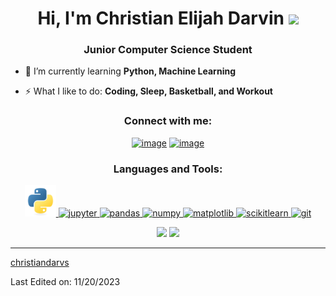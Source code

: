 ﻿<h1 align="center">Hi, I'm Christian Elijah Darvin <img height="40" src="https://cdn3.emoji.gg/emojis/8772_popcat.gif"></h1>
<h3 align="center">Junior Computer Science Student</h3>

<!-- - 🔭 I’m currently working on my **Mathematics for Machine Learning and Data Science Specialization** in [Coursera](https://www.coursera.org/specializations/mathematics-for-machine-learning-and-data-science?irgwc=1&utm_medium=partners&utm_source=impact&utm_campaign=3317930&utm_content=b2c) -->

- 🌱 I’m currently learning **Python, Machine Learning**

- ⚡ What I like to do: **Coding, Sleep, Basketball, and Workout**

<h3 align="center">Connect with me:</h3>
<div align="center">

[![image](https://img.shields.io/badge/LinkedIn-0077B5?style=for-the-badge&logo=linkedin&logoColor=white)](https://www.linkedin.com/in/christiandarvin/)
[![image](https://img.shields.io/badge/Twitter-black?style=for-the-badge&logo=X&logoColor=white)](https://twitter.com/crazyDarvs_)

<!-- ### Machine Learning Related Tools:
  -  -->
  
<!-- [![image](https://img.shields.io/badge/python-yellow?style=for-the-badge&logo=python&logoColor=white)](https://twitter.com/crazyDarvs_)
[![image](https://img.shields.io/badge/jupyter-orange?style=for-the-badge&logo=jupyter&logoColor=white)](https://twitter.com/crazyDarvs_)
[![image](https://img.shields.io/badge/pandas-blue?style=for-the-badge&logo=pandas&logoColor=white)](https://twitter.com/crazyDarvs_)
[![image](https://img.shields.io/badge/numpy-lightblue?style=for-the-badge&logo=numpy&logoColor=white)](https://twitter.com/crazyDarvs_)
[![image](https://img.shields.io/badge/scikit--learn-orange?style=for-the-badge&logo=scikit-learn&logoColor=white)](https://twitter.com/crazyDarvs_)
[![image](https://img.shields.io/badge/git-red?style=for-the-badge&logo=git&logoColor=white)](https://twitter.com/crazyDarvs_) -->
</div>

<h3 align="center">Languages and Tools:</h3>

<p align="center"> 
  <a href="https://www.python.org" target="_blank"> 
    <img src="https://raw.githubusercontent.com/devicons/devicon/master/icons/python/python-original.svg" alt="python" width="50" height="50"/> 
  </a>
  <a href="https://docs.jupyter.org/en/latest/" target="_blank"> 
    <img src="https://cdn.jsdelivr.net/gh/devicons/devicon/icons/jupyter/jupyter-original-wordmark.svg" alt="jupyter" width="50" height="50"/> 
  </a>   
  <a href="https://pandas.pydata.org/pandas-docs/stable/index.html" target="_blank"> 
    <img src="https://cdn.jsdelivr.net/gh/devicons/devicon/icons/pandas/pandas-original-wordmark.svg" alt="pandas" width="50" height="50"/> 
  </a> 
  <a href="https://www.w3.org/html/" target="_blank"> 
    <img src="https://cdn.jsdelivr.net/gh/devicons/devicon/icons/numpy/numpy-original.svg" alt="numpy" width="50" height="50"/> 
  </a>
  <a href="https://matplotlib.org/stable/index.html" target="_blank"> 
    <img src="https://icon.icepanel.io/Technology/svg/Matplotlib.svg" alt="matplotlib" width="50" height="50"/> 
  </a> 
  <a href="https://scikit-learn.org/stable/index.html" target="_blank"> 
    <img src="https://icon.icepanel.io/Technology/svg/scikit-learn.svg" alt="scikitlearn" width="50" height="50"/> 
  </a> 
  <a href="https://git-scm.com/" target="_blank"> 
    <img src="https://www.vectorlogo.zone/logos/git-scm/git-scm-icon.svg" alt="git" width="50" height="50"/> 
  </a>
</p>

<p align= "center">
  <img height= "200" src="https://github-readme-stats.vercel.app/api?username=christiandarvs&show_icons=true&theme=tokyonight" />
  <img height= "200" src="https://github-readme-stats.vercel.app/api/top-langs/?username=christiandarvs&theme=tokyonight&layout=compact" />
</p>

<!-- ![Top Langs](https://github-readme-stats.vercel.app/api/top-langs/?username=christiandarvs&theme=tokyonight&layout=compact) -->
------

[christiandarvs](https://github.com/christiandarvs)

Last Edited on: 11/20/2023
